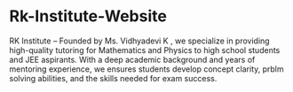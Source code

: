 # Rk-Institute-Website
RK Institute – Founded by Ms. Vidhyadevi K , we specialize in providing high-quality tutoring for Mathematics and Physics to high school students and JEE aspirants. With a deep academic background and years of mentoring experience, we ensures students develop concept clarity, prblm solving abilities, and the skills needed for exam success.
